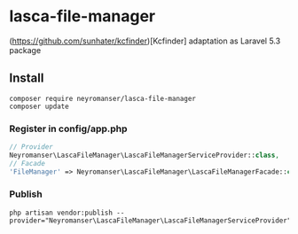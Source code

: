 
# lasca-file-manager

(https://github.com/sunhater/kcfinder)[Kcfinder] adaptation as Laravel 5.3 package  

## Install     
```
composer require neyromanser/lasca-file-manager 
composer update    
```    

### Register in config/app.php   
```php   
// Provider   
Neyromanser\LascaFileManager\LascaFileManagerServiceProvider::class,
// Facade   
'FileManager' => Neyromanser\LascaFileManager\LascaFileManagerFacade::class,
```

### Publish
```  
php artisan vendor:publish --provider="Neyromanser\LascaFileManager\LascaFileManagerServiceProvider"   
```
  